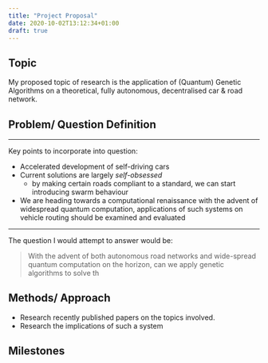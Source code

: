 ```yaml
---
title: "Project Proposal"
date: 2020-10-02T13:12:34+01:00
draft: true
---
```


## Topic

My proposed topic of research is the application of (Quantum) Genetic Algorithms on a theoretical, fully autonomous, decentralised car & road network.

## Problem/ Question Definition

--------------------------------------------------------------------------------
Key points to incorporate into question:

- Accelerated development of self-driving cars
- Current solutions are largely _self-obsessed_
  - by making certain roads compliant to a standard, we can start introducing swarm behaviour
- We are heading towards a computational renaissance with the advent of widespread quantum computation, applications of such systems on vehicle routing should be examined and evaluated

--------------------------------------------------------------------------------

The question I would attempt to answer would be:

> With the advent of both autonomous road networks and wide-spread quantum computation on the horizon, can we apply genetic algorithms to solve th

## Methods/ Approach

- Research recently published papers on the topics involved.
- Research the implications of such a system

## Milestones



